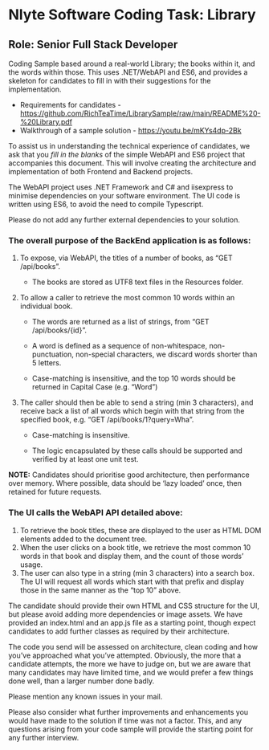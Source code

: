 # Nlyte Software Coding Task: Library
## Role: Senior Full Stack Developer

Coding Sample based around a real-world Library; the books within it, and the words within those.
This uses .NET/WebAPI and ES6, and provides a skeleton for candidates to fill in with their suggestions for the implementation.

* Requirements for candidates - https://github.com/RichTeaTime/LibrarySample/raw/main/README%20-%20Library.pdf
* Walkthrough of a sample solution - https://youtu.be/mKYs4dp-2Bk

To assist us in understanding the technical experience of candidates, we ask that you *fill in the blanks* of the simple WebAPI and ES6 project that accompanies this document. This will involve creating the architecture and implementation of both Frontend and Backend projects.

The WebAPI project uses .NET Framework and C# and iisexpress to minimise dependencies on your software environment. The UI code is written using ES6, to avoid the need to compile Typescript.

Please do not add any further external dependencies to your solution.

### The overall purpose of the BackEnd application is as follows:
1. To expose, via WebAPI, the titles of a number of books, as “GET /api/books”.
    * The books are stored as UTF8 text files in the Resources folder.
    
2. To allow a caller to retrieve the most common 10 words within an individual book.
 
    * The words are returned as a list of strings, from “GET /api/books/{id}”.

    * A word is defined as a sequence of non-whitespace, non-punctuation, non-special characters, we discard words shorter than 5 letters.

    * Case-matching is insensitive, and the top 10 words should be returned in Capital Case (e.g. “Word”)

3. The caller should then be able to send a string (min 3 characters), and receive back a list of all words which begin with that string from the specified book, e.g. “GET /api/books/1?query=Wha”.

    * Case-matching is insensitive.

    * The logic encapsulated by these calls should be supported and verified by at least one unit test.

**NOTE:** Candidates should prioritise good architecture, then performance over memory. Where possible, data should be ‘lazy loaded’ once, then retained for future requests.

  

### The UI calls the WebAPI API detailed above:
1. To retrieve the book titles, these are displayed to the user as HTML DOM elements added to the document tree.
2. When the user clicks on a book title, we retrieve the most common 10 words in that book and display them, and the count of those words’ usage.
3. The user can also type in a string (min 3 characters) into a search box. The UI will request all words which start with that prefix and display those in the same manner as the “top 10” above.

The candidate should provide their own HTML and CSS structure for the UI, but please avoid adding more dependencies or image assets. We have provided an index.html and an app.js file as a starting point, though expect candidates to add further classes as required by their architecture.


The code you send will be assessed on architecture, clean coding and how you’ve approached what you’ve attempted. Obviously, the more that a candidate attempts, the more we have to judge on, but we are aware that many candidates may have limited time, and we would prefer a few things done well, than a larger number done badly.

Please mention any known issues in your mail.

Please also consider what further improvements and enhancements you would have made to the solution if time was not a factor. This, and any questions arising from your code sample will provide the starting point for any further interview.
